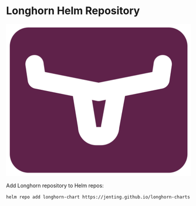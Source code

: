 # Longhorn Helm Repository

![Longhorn](assets/longhorn-icon-color.png)

Add Longhorn repository to Helm repos:

```bash
helm repo add longhorn-chart https://jenting.github.io/longhorn-charts
```
